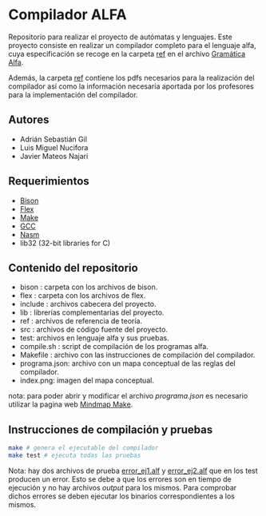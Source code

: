 # Compilador ALFA

Repositorio para realizar el proyecto de autómatas y lenguajes. Este proyecto consiste
en realizar un compilador completo para el lenguaje alfa, cuya especificación se recoge
en la carpeta [ref](./ref) en el archivo [Gramática Alfa](./GramaticaAlfa.pdf).

Además, la carpeta [ref](./ref) contiene los pdfs necesarios para la realización del
compilador así como la información necesaria aportada por los profesores para la implementación
del compilador.

## Autores

- Adrián Sebastián Gil
- Luis Miguel Nucifora
- Javier Mateos Najari

## Requerimientos

- [Bison](https://www.gnu.org/software/bison/)
- [Flex](https://github.com/westes/flex)
- [Make](https://www.gnu.org/software/make/)
- [GCC](https://www.gnu.org/software/gcc/)
- [Nasm](https://nasm.us/)
- lib32 (32-bit libraries for C)

## Contenido del repositorio

- bison : carpeta con los archivos de bison.
- flex : carpeta con los archivos de flex.
- include : archivos cabecera del proyecto.
- lib : librerías complementarias del proyecto.
- ref : archivos de referencia de teoría.
- src : archivos de código fuente del proyecto.
- test: archivos en lenguaje alfa y sus pruebas.
- compile.sh : script de compilación de los programas alfa.
- Makefile : archivo con las instrucciones de compilación del compilador.
- programa.json: archivo con un mapa conceptual de las reglas del compilador.
- index.png: imagen del mapa conceptual.

nota: para poder abrir y modificar el archivo _programa.json_ es necesario utilizar
la pagina web [Mindmap Make](https://app.mindmapmaker.org/#m:new).

## Instrucciones de compilación y pruebas

```sh
make # genera el ejecutable del compilador
make test # ejecuta todas las pruebas
```

Nota: hay dos archivos de prueba [error_ej1.alf](./test/src/error_ej1.alf) y
[error_ej2.alf](./test/src/error_ej2.alf) que en los test producen un error.
Esto se debe a que los errores son en tiempo de ejecución y no hay archivos
_output_ para los mismos. Para comprobar dichos errores se deben ejecutar
los binarios correspondientes a los mismos.
